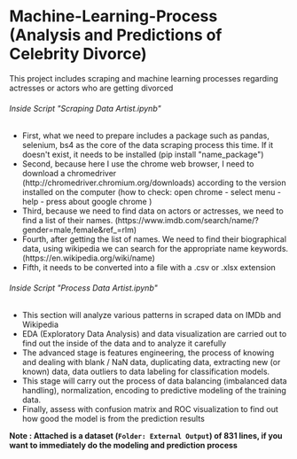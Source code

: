 # Machine-Learning-Process (Analysis and Predictions of Celebrity Divorce)
This project includes scraping and machine learning processes regarding actresses or actors who are getting divorced

<h6>Inside Script "Scraping Data Artist.ipynb"</h6>
<ul>
    <li>First, what we need to prepare includes a package such as pandas, selenium, bs4 as the core of the data scraping process this time. If it doesn't exist, it needs to be installed (pip install "name_package")</li>
    <li>Second, because here I use the chrome web browser, I need to download a chromedriver (http://chromedriver.chromium.org/downloads) according to the version installed on the computer (how to check: open chrome - select menu - help - press about google chrome )</li>
    <li>Third, because we need to find data on actors or actresses, we need to find a list of their names. (https://www.imdb.com/search/name/?gender=male,female&ref_=rlm)</li>
    <li>Fourth, after getting the list of names. We need to find their biographical data, using wikipedia we can search for the appropriate name keywords. (https://en.wikipedia.org/wiki/name)</li>
    <li>Fifth, it needs to be converted into a file with a .csv or .xlsx extension</li>
</ul>

<h6>Inside Script "Process Data Artist.ipynb"</h6>
<ul>
    <li>This section will analyze various patterns in scraped data on IMDb and Wikipedia</li>
    <li>EDA (Exploratory Data Analysis) and data visualization are carried out to find out the inside of the data and to analyze it carefully</li>
    <li>The advanced stage is features engineering, the process of knowing and dealing with blank / NaN data, duplicating data, extracting new (or known) data, data outliers to data labeling for classification models.</li>
    <li>This stage will carry out the process of data balancing (imbalanced data handling), normalization, encoding to predictive modeling of the training data.</li>
    <li>Finally, assess with confusion matrix and ROC visualization to find out how good the model is from the prediction results</li>
</ul>

<b> Note : Attached is a dataset (`Folder: External Output`) of 831 lines, if you want to immediately do the modeling and prediction process </b>
